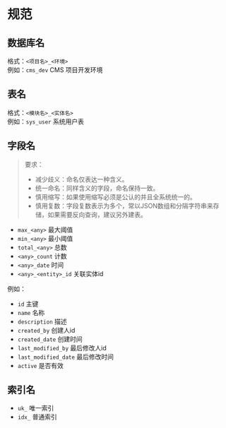 # 规范

## 数据库名

格式：`<项目名>_<环境>`  
例如：`cms_dev` CMS 项目开发环境

## 表名

格式：`<模块名>_<实体名>`  
例如：`sys_user` 系统用户表

## 字段名

> 要求：
> - 减少歧义：命名仅表达一种含义。
> - 统一命名：同样含义的字段，命名保持一致。
> - 慎用缩写：如果使用缩写必须是公认的并且全系统统一的。
> - 慎用复数：字段复数表示为多个，常以JSON数组和分隔字符串来存储，如果需要反向查询，建议另外建表。

- `max_<any>` 最大阈值
- `min_<any>` 最小阈值
- `total_<any>` 总数
- `<any>_count` 计数
- `<any>_date` 时间
- `<any>_<entity>_id` 关联实体id

例如：

- `id` 主键
- `name` 名称
- `description` 描述
- `created_by` 创建人id
- `created_date` 创建时间
- `last_modified_by` 最后修改人id
- `last_modified_date` 最后修改时间
- `active` 是否有效

## 索引名

- `uk_` 唯一索引
- `idx_` 普通索引


